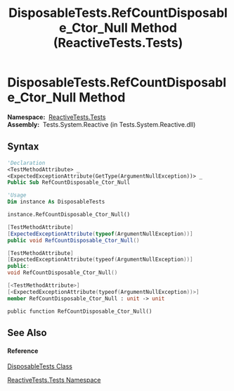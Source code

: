 ﻿---
title: DisposableTests.RefCountDisposable_Ctor_Null Method  (ReactiveTests.Tests)
TOCTitle: RefCountDisposable_Ctor_Null Method
ms:assetid: M:ReactiveTests.Tests.DisposableTests.RefCountDisposable_Ctor_Null
ms:mtpsurl: https://msdn.microsoft.com/en-us/library/reactivetests.tests.disposabletests.refcountdisposable_ctor_null(v=VS.103)
ms:contentKeyID: 36620486
ms.date: 06/28/2011
mtps_version: v=VS.103
f1_keywords:
- ReactiveTests.Tests.DisposableTests.RefCountDisposable_Ctor_Null
dev_langs:
- CSharp
- JScript
- VB
- FSharp
- c++
---

# DisposableTests.RefCountDisposable\_Ctor\_Null Method

**Namespace:**  [ReactiveTests.Tests](hh289046\(v=vs.103\).md)  
**Assembly:**  Tests.System.Reactive (in Tests.System.Reactive.dll)

## Syntax

``` vb
'Declaration
<TestMethodAttribute> _
<ExpectedExceptionAttribute(GetType(ArgumentNullException))> _
Public Sub RefCountDisposable_Ctor_Null
```

``` vb
'Usage
Dim instance As DisposableTests

instance.RefCountDisposable_Ctor_Null()
```

``` csharp
[TestMethodAttribute]
[ExpectedExceptionAttribute(typeof(ArgumentNullException))]
public void RefCountDisposable_Ctor_Null()
```

``` c++
[TestMethodAttribute]
[ExpectedExceptionAttribute(typeof(ArgumentNullException))]
public:
void RefCountDisposable_Ctor_Null()
```

``` fsharp
[<TestMethodAttribute>]
[<ExpectedExceptionAttribute(typeof(ArgumentNullException))>]
member RefCountDisposable_Ctor_Null : unit -> unit 
```

``` jscript
public function RefCountDisposable_Ctor_Null()
```

## See Also

#### Reference

[DisposableTests Class](hh315231\(v=vs.103\).md)

[ReactiveTests.Tests Namespace](hh289046\(v=vs.103\).md)

